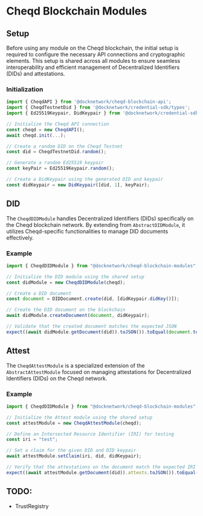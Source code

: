 # Cheqd Blockchain Modules

## Setup

Before using any module on the Cheqd blockchain, the initial setup is required to configure the necessary API connections and cryptographic elements. This setup is shared across all modules to ensure seamless interoperability and efficient management of Decentralized Identifiers (DIDs) and attestations.

### Initialization

```javascript
import { CheqdAPI } from '@docknetwork/cheqd-blockchain-api';
import { CheqdTestnetDid } from '@docknetwork/credential-sdk/types';
import { Ed25519Keypair, DidKeypair } from '@docknetwork/credential-sdk/keypairs';

// Initialize the Cheqd API connection
const cheqd = new CheqdAPI();
await cheqd.init(...);

// Create a random DID on the Cheqd Testnet
const did = CheqdTestnetDid.random();

// Generate a random Ed25519 keypair
const keyPair = Ed25519Keypair.random();

// Create a DidKeypair using the generated DID and keypair
const didKeypair = new DidKeypair([did, 1], keyPair);
```

## DID

The `CheqdDIDModule` handles Decentralized Identifiers (DIDs) specifically on the Cheqd blockchain network. By extending from `AbstractDIDModule`, it utilizes Cheqd-specific functionalities to manage DID documents effectively.

### Example

```javascript
import { CheqdDIDModule } from "@docknetwork/cheqd-blockchain-modules";

// Initialize the DID module using the shared setup
const didModule = new CheqdDIDModule(cheqd);

// Create a DID document
const document = DIDDocument.create(did, [didKeypair.didKey()]);

// Create the DID document on the blockchain
await didModule.createDocument(document, didKeypair);

// Validate that the created document matches the expected JSON
expect((await didModule.getDocument(did)).toJSON()).toEqual(document.toJSON());
```

## Attest

The `CheqdAttestModule` is a specialized extension of the `AbstractAttestModule` focused on managing attestations for Decentralized Identifiers (DIDs) on the Cheqd network.

### Example

```javascript
import { CheqdDIDModule } from "@docknetwork/cheqd-blockchain-modules";

// Initialize the Attest module using the shared setup
const attestModule = new CheqdAttestModule(cheqd);

// Define an Intersected Resource Identifier (IRI) for testing
const iri = "test";

// Set a claim for the given DID and DID keypair
await attestModule.setClaim(iri, did, didKeypair);

// Verify that the attestations on the document match the expected IRI
expect((await attestModule.getDocument(did)).attests.toJSON()).toEqual(iri);
```

## TODO:

- TrustRegistry

